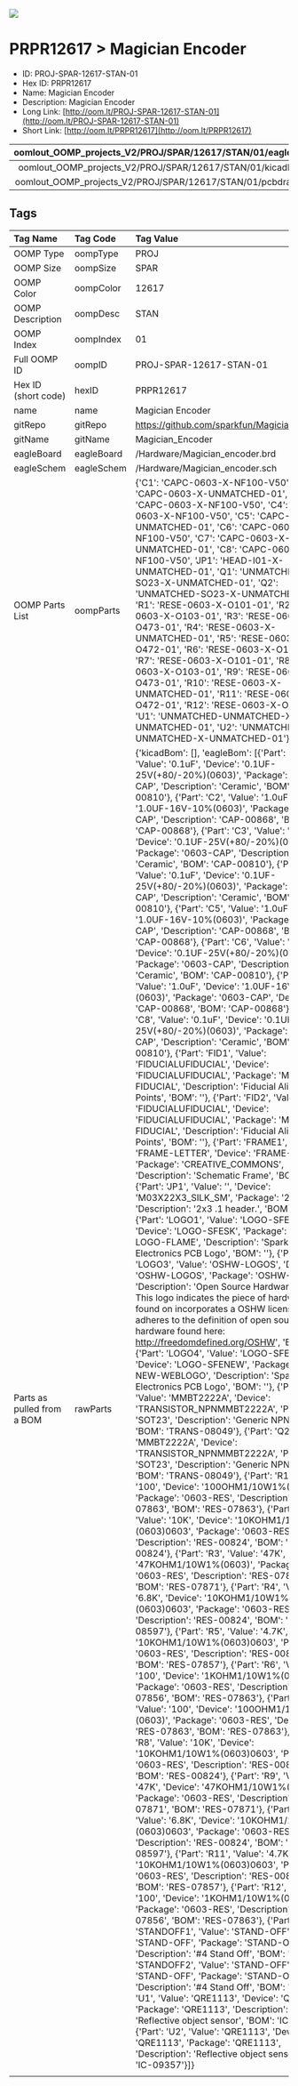 


  
![][im]
# PRPR12617 > Magician Encoder

- ID: PROJ-SPAR-12617-STAN-01
- Hex ID: PRPR12617
- Name: Magician Encoder
- Description: Magician Encoder
- Long Link: [http://oom.lt/PROJ-SPAR-12617-STAN-01](http://oom.lt/PROJ-SPAR-12617-STAN-01)
- Short Link: [http://oom.lt/PRPR12617](http://oom.lt/PRPR12617)
  

|oomlout_OOMP_projects_V2/PROJ/SPAR/12617/STAN/01/eagleImage.png|oomlout_OOMP_projects_V2/PROJ/SPAR/12617/STAN/01/eagleSchemImage.png|oomlout_OOMP_projects_V2/PROJ/SPAR/12617/STAN/01/kicadPcb3dFront.png|oomlout_OOMP_projects_V2/PROJ/SPAR/12617/STAN/01/kicadPcb3dBack.png|
| :---: | :---: | :---: | :---: |
|oomlout_OOMP_projects_V2/PROJ/SPAR/12617/STAN/01/kicadPcb3d.png|oomlout_OOMP_projects_V2/PROJ/SPAR/12617/STAN/01/bomBack.png|oomlout_OOMP_projects_V2/PROJ/SPAR/12617/STAN/01/bomFront.png|oomlout_OOMP_projects_V2/PROJ/SPAR/12617/STAN/01/pcbdraw.svg|
|oomlout_OOMP_projects_V2/PROJ/SPAR/12617/STAN/01/pcbdrawBack.svg||||

## Tags
  

|Tag Name|Tag Code|Tag Value|
| :--- | :--- | :--- |
|OOMP Type|oompType|PROJ|
|OOMP Size|oompSize|SPAR|
|OOMP Color|oompColor|12617|
|OOMP Description|oompDesc|STAN|
|OOMP Index|oompIndex|01|
|Full OOMP ID|oompID|PROJ-SPAR-12617-STAN-01|
|Hex ID (short code)|hexID|PRPR12617|
|name|name|Magician Encoder|
|gitRepo|gitRepo|https://github.com/sparkfun/Magician_Encoder|
|gitName|gitName|Magician_Encoder|
|eagleBoard|eagleBoard|/Hardware/Magician_encoder.brd|
|eagleSchem|eagleSchem|/Hardware/Magician_encoder.sch|
|OOMP Parts List|oompParts|{'C1': 'CAPC-0603-X-NF100-V50', 'C2': 'CAPC-0603-X-UNMATCHED-01', 'C3': 'CAPC-0603-X-NF100-V50', 'C4': 'CAPC-0603-X-NF100-V50', 'C5': 'CAPC-0603-X-UNMATCHED-01', 'C6': 'CAPC-0603-X-NF100-V50', 'C7': 'CAPC-0603-X-UNMATCHED-01', 'C8': 'CAPC-0603-X-NF100-V50', 'JP1': 'HEAD-I01-X-UNMATCHED-01', 'Q1': 'UNMATCHED-SO23-X-UNMATCHED-01', 'Q2': 'UNMATCHED-SO23-X-UNMATCHED-01', 'R1': 'RESE-0603-X-O101-01', 'R2': 'RESE-0603-X-O103-01', 'R3': 'RESE-0603-X-O473-01', 'R4': 'RESE-0603-X-UNMATCHED-01', 'R5': 'RESE-0603-X-O472-01', 'R6': 'RESE-0603-X-O101-01', 'R7': 'RESE-0603-X-O101-01', 'R8': 'RESE-0603-X-O103-01', 'R9': 'RESE-0603-X-O473-01', 'R10': 'RESE-0603-X-UNMATCHED-01', 'R11': 'RESE-0603-X-O472-01', 'R12': 'RESE-0603-X-O101-01', 'U1': 'UNMATCHED-UNMATCHED-X-UNMATCHED-01', 'U2': 'UNMATCHED-UNMATCHED-X-UNMATCHED-01'}|
|Parts as pulled from a BOM|rawParts|{'kicadBom': [], 'eagleBom': [{'Part': 'C1', 'Value': '0.1uF', 'Device': '0.1UF-25V(+80/-20%)(0603)', 'Package': '0603-CAP', 'Description': 'Ceramic', 'BOM': 'CAP-00810'}, {'Part': 'C2', 'Value': '1.0uF', 'Device': '1.0UF-16V-10%(0603)', 'Package': '0603-CAP', 'Description': 'CAP-00868', 'BOM': 'CAP-00868'}, {'Part': 'C3', 'Value': '0.1uF', 'Device': '0.1UF-25V(+80/-20%)(0603)', 'Package': '0603-CAP', 'Description': 'Ceramic', 'BOM': 'CAP-00810'}, {'Part': 'C4', 'Value': '0.1uF', 'Device': '0.1UF-25V(+80/-20%)(0603)', 'Package': '0603-CAP', 'Description': 'Ceramic', 'BOM': 'CAP-00810'}, {'Part': 'C5', 'Value': '1.0uF', 'Device': '1.0UF-16V-10%(0603)', 'Package': '0603-CAP', 'Description': 'CAP-00868', 'BOM': 'CAP-00868'}, {'Part': 'C6', 'Value': '0.1uF', 'Device': '0.1UF-25V(+80/-20%)(0603)', 'Package': '0603-CAP', 'Description': 'Ceramic', 'BOM': 'CAP-00810'}, {'Part': 'C7', 'Value': '1.0uF', 'Device': '1.0UF-16V-10%(0603)', 'Package': '0603-CAP', 'Description': 'CAP-00868', 'BOM': 'CAP-00868'}, {'Part': 'C8', 'Value': '0.1uF', 'Device': '0.1UF-25V(+80/-20%)(0603)', 'Package': '0603-CAP', 'Description': 'Ceramic', 'BOM': 'CAP-00810'}, {'Part': 'FID1', 'Value': 'FIDUCIALUFIDUCIAL', 'Device': 'FIDUCIALUFIDUCIAL', 'Package': 'MICRO-FIDUCIAL', 'Description': 'Fiducial Alignment Points', 'BOM': ''}, {'Part': 'FID2', 'Value': 'FIDUCIALUFIDUCIAL', 'Device': 'FIDUCIALUFIDUCIAL', 'Package': 'MICRO-FIDUCIAL', 'Description': 'Fiducial Alignment Points', 'BOM': ''}, {'Part': 'FRAME1', 'Value': 'FRAME-LETTER', 'Device': 'FRAME-LETTER', 'Package': 'CREATIVE_COMMONS', 'Description': 'Schematic Frame', 'BOM': ''}, {'Part': 'JP1', 'Value': '', 'Device': 'M03X22X3_SILK_SM', 'Package': '2X3', 'Description': '2x3 .1 header.', 'BOM': ''}, {'Part': 'LOGO1', 'Value': 'LOGO-SFESK', 'Device': 'LOGO-SFESK', 'Package': 'SFE-LOGO-FLAME', 'Description': 'Spark Fun Electronics PCB Logo', 'BOM': ''}, {'Part': 'LOGO3', 'Value': 'OSHW-LOGOS', 'Device': 'OSHW-LOGOS', 'Package': 'OSHW-LOGO-S', 'Description': 'Open Source Hardware Logo This logo indicates the piece of hardware it is found on incorporates a OSHW license and/or adheres to the definition of open source hardware found here: http://freedomdefined.org/OSHW', 'BOM': ''}, {'Part': 'LOGO4', 'Value': 'LOGO-SFENEW', 'Device': 'LOGO-SFENEW', 'Package': 'SFE-NEW-WEBLOGO', 'Description': 'Spark Fun Electronics PCB Logo', 'BOM': ''}, {'Part': 'Q1', 'Value': 'MMBT2222A', 'Device': 'TRANSISTOR_NPNMMBT2222A', 'Package': 'SOT23', 'Description': 'Generic NPN BJT', 'BOM': 'TRANS-08049'}, {'Part': 'Q2', 'Value': 'MMBT2222A', 'Device': 'TRANSISTOR_NPNMMBT2222A', 'Package': 'SOT23', 'Description': 'Generic NPN BJT', 'BOM': 'TRANS-08049'}, {'Part': 'R1', 'Value': '100', 'Device': '100OHM1/10W1%(0603)', 'Package': '0603-RES', 'Description': 'RES-07863', 'BOM': 'RES-07863'}, {'Part': 'R2', 'Value': '10K', 'Device': '10KOHM1/10W1%(0603)0603', 'Package': '0603-RES', 'Description': 'RES-00824', 'BOM': 'RES-00824'}, {'Part': 'R3', 'Value': '47K', 'Device': '47KOHM1/10W1%(0603)', 'Package': '0603-RES', 'Description': 'RES-07871', 'BOM': 'RES-07871'}, {'Part': 'R4', 'Value': '6.8K', 'Device': '10KOHM1/10W1%(0603)0603', 'Package': '0603-RES', 'Description': 'RES-00824', 'BOM': 'RES-08597'}, {'Part': 'R5', 'Value': '4.7K', 'Device': '10KOHM1/10W1%(0603)0603', 'Package': '0603-RES', 'Description': 'RES-00824', 'BOM': 'RES-07857'}, {'Part': 'R6', 'Value': '100', 'Device': '1KOHM1/10W1%(0603)', 'Package': '0603-RES', 'Description': 'RES-07856', 'BOM': 'RES-07863'}, {'Part': 'R7', 'Value': '100', 'Device': '100OHM1/10W1%(0603)', 'Package': '0603-RES', 'Description': 'RES-07863', 'BOM': 'RES-07863'}, {'Part': 'R8', 'Value': '10K', 'Device': '10KOHM1/10W1%(0603)0603', 'Package': '0603-RES', 'Description': 'RES-00824', 'BOM': 'RES-00824'}, {'Part': 'R9', 'Value': '47K', 'Device': '47KOHM1/10W1%(0603)', 'Package': '0603-RES', 'Description': 'RES-07871', 'BOM': 'RES-07871'}, {'Part': 'R10', 'Value': '6.8K', 'Device': '10KOHM1/10W1%(0603)0603', 'Package': '0603-RES', 'Description': 'RES-00824', 'BOM': 'RES-08597'}, {'Part': 'R11', 'Value': '4.7K', 'Device': '10KOHM1/10W1%(0603)0603', 'Package': '0603-RES', 'Description': 'RES-00824', 'BOM': 'RES-07857'}, {'Part': 'R12', 'Value': '100', 'Device': '1KOHM1/10W1%(0603)', 'Package': '0603-RES', 'Description': 'RES-07856', 'BOM': 'RES-07863'}, {'Part': 'STANDOFF1', 'Value': 'STAND-OFF', 'Device': 'STAND-OFF', 'Package': 'STAND-OFF', 'Description': '#4 Stand Off', 'BOM': ''}, {'Part': 'STANDOFF2', 'Value': 'STAND-OFF', 'Device': 'STAND-OFF', 'Package': 'STAND-OFF', 'Description': '#4 Stand Off', 'BOM': ''}, {'Part': 'U1', 'Value': 'QRE1113', 'Device': 'QRE1113', 'Package': 'QRE1113', 'Description': 'Reflective object sensor', 'BOM': 'IC-09357'}, {'Part': 'U2', 'Value': 'QRE1113', 'Device': 'QRE1113', 'Package': 'QRE1113', 'Description': 'Reflective object sensor', 'BOM': 'IC-09357'}]}|
||||



[im]: PROJ/SPAR/12617/STAN/01/kicadPcb3d_450.png
